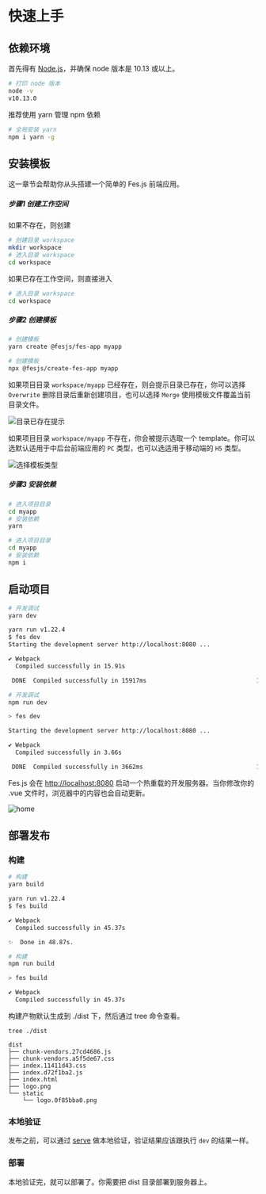 # 快速上手

## 依赖环境
首先得有 [Node.js](https://nodejs.org/)，并确保 node 版本是 10.13 或以上。
```bash
# 打印 node 版本
node -v
v10.13.0
```
推荐使用 yarn 管理 npm 依赖
```bash
# 全局安装 yarn
npm i yarn -g
```

## 安装模板

这一章节会帮助你从头搭建一个简单的 Fes.js 前端应用。

##### 步骤1 创建工作空间     
如果不存在，则创建
```bash
# 创建目录 workspace
mkdir workspace
# 进入目录 workspace
cd workspace
```
如果已存在工作空间，则直接进入
```bash
# 进入目录 workspace
cd workspace
```

##### 步骤2 创建模板
<CodeGroup>
  <CodeGroupItem title="YARN" active>

```bash
# 创建模板
yarn create @fesjs/fes-app myapp
```

  </CodeGroupItem>

  <CodeGroupItem title="NPM">

```bash
# 创建模板
npx @fesjs/create-fes-app myapp
```

  </CodeGroupItem>
</CodeGroup>


如果项目目录 `workspace/myapp` 已经存在，则会提示目录已存在，你可以选择 `Overwrite` 删除目录后重新创建项目，也可以选择 `Merge` 使用模板文件覆盖当前目录文件。      
<!-- ![目录已存在提示](/pickTemplateTip.png) -->
<img :src="$withBase('pickTemplateTip.png')" alt="目录已存在提示">

如果项目目录 `workspace/myapp` 不存在，你会被提示选取一个 template。你可以选默认适用于中后台前端应用的 `PC` 类型，也可以选适用于移动端的 `H5` 类型。      

<!-- ![选择模板类型](/pickTemplate.png) -->
<img :src="$withBase('pickTemplate.png')" alt="选择模板类型">

##### 步骤3 安装依赖
<CodeGroup>
  <CodeGroupItem title="YARN" active>

```bash
# 进入项目目录
cd myapp
# 安装依赖
yarn 
```

  </CodeGroupItem>

  <CodeGroupItem title="NPM">

```bash
# 进入项目目录
cd myapp
# 安装依赖
npm i 
```

  </CodeGroupItem>
</CodeGroup>

##  启动项目
<CodeGroup>
  <CodeGroupItem title="YARN" active>

```bash
# 开发调试
yarn dev

yarn run v1.22.4
$ fes dev
Starting the development server http://localhost:8080 ...

✔ Webpack
  Compiled successfully in 15.91s

 DONE  Compiled successfully in 15917ms                               11:17:08 AM
```

  </CodeGroupItem>

  <CodeGroupItem title="NPM">

```bash
# 开发调试
npm run dev

> fes dev

Starting the development server http://localhost:8080 ...

✔ Webpack
  Compiled successfully in 3.66s

 DONE  Compiled successfully in 3662ms                                11:17:46 AM
```

  </CodeGroupItem>
</CodeGroup>


Fes.js 会在 [http://localhost:8080](http://localhost:8080) 启动一个热重载的开发服务器。当你修改你的 .vue 文件时，浏览器中的内容也会自动更新。

<!-- ![home](/home.png) -->
<img :src="$withBase('home.png')" alt="home">

## 部署发布

### 构建
<CodeGroup>
  <CodeGroupItem title="YARN" active>

```bash
# 构建
yarn build

yarn run v1.22.4
$ fes build

✔ Webpack
  Compiled successfully in 45.37s

✨  Done in 48.87s.
```

  </CodeGroupItem>

  <CodeGroupItem title="NPM">

```bash
# 构建
npm run build

> fes build

✔ Webpack
  Compiled successfully in 45.37s
```

  </CodeGroupItem>
</CodeGroup>

构建产物默认生成到 ./dist 下，然后通过 tree 命令查看。
```base
tree ./dist

dist
├── chunk-vendors.27cd4686.js
├── chunk-vendors.a5f5de67.css
├── index.11411d43.css
├── index.d72f1ba2.js
├── index.html
├── logo.png
└── static
    └── logo.0f85bba0.png
```

### 本地验证
发布之前，可以通过 [serve](https://github.com/vercel/serve) 做本地验证，验证结果应该跟执行 `dev` 的结果一样。


### 部署
本地验证完，就可以部署了。你需要把 dist 目录部署到服务器上。